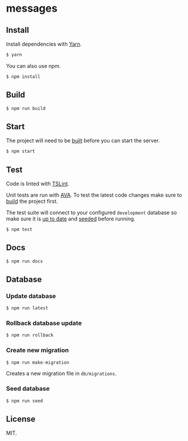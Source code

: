 messages
========

## Install

Install dependencies with [Yarn](https://yarnpkg.com/).

```sh
$ yarn
```

You can also use npm.

```sh
$ npm install
```

## Build

```sh
$ npm run build
```

## Start

The project will need to be [built](#build) before you can start the server.

```sh
$ npm start
```

## Test

Code is linted with [TSLint](https://palantir.github.io/tslint/).

Unit tests are run with [AVA](https://github.com/avajs/ava). To test the latest
code changes make sure to [build](#build) the project first.

The test suite will connect to your configured `development` database so make
sure it is [up to date](#update-database) and [seeded](#seed-database) before
running.

```sh
$ npm test
```

## Docs

```sh
$ npm run docs
```

## Database

### Update database

```sh
$ npm run latest
```

### Rollback database update

```sh
$ npm run rollback
```

### Create new migration

```sh
$ npm run make-migration
```

Creates a new migration file in `db/migrations`.

### Seed database

```sh
$ npm run seed
```

## License

MIT.
